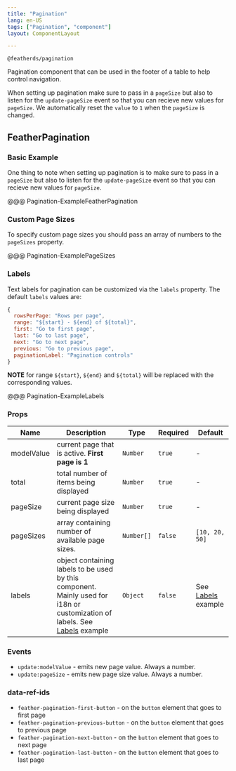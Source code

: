 ```yaml
---
title: "Pagination"
lang: en-US
tags: ["Pagination", "component"]
layout: ComponentLayout

---
```



`@featherds/pagination`

Pagination component that can be used in the footer of a table to help control navigation.

When setting up pagination make sure to pass in a `pageSize` but also to listen for the `update-pageSize` event so that you can recieve new values for `pageSize`. We automatically reset the `value` to `1` when the `pageSize` is changed.

## FeatherPagination

### Basic Example

One thing to note when setting up pagination is to make sure to pass in a `pageSize` but also to listen for the `update-pageSize` event so that you can recieve new values for `pageSize`.

@@@ Pagination-ExampleFeatherPagination

### Custom Page Sizes

To specify custom page sizes you should pass an array of numbers to the `pageSizes` property.

@@@ Pagination-ExamplePageSizes

### Labels

Text labels for pagination can be customized via the `labels` property. The default `labels` values are:

```js
{
  rowsPerPage: "Rows per page",
  range: "${start} - ${end} of ${total}",
  first: "Go to first page",
  last: "Go to last page",
  next: "Go to next page",
  previous: "Go to previous page",
  paginationLabel: "Pagination controls"
}
```

**NOTE** for range `${start}`, `${end}` and `${total}` will be replaced with the corresponding values.

@@@ Pagination-ExampleLabels


### Props

| Name       | Description                                                                                                                           | Type       | Required | Default                       |
| ---------- | ------------------------------------------------------------------------------------------------------------------------------------- | ---------- | -------- | ----------------------------- |
| modelValue | current page that is active. **First page is 1**                                                                                      | `Number`   | `true`   | -                             |
| total      | total number of items being displayed                                                                                                 | `Number`   | `true`   | -                             |
| pageSize   | current page size being displayed                                                                                                     | `Number`   | `true`   | -                             |
| pageSizes  | array containing number of available page sizes.                                                                                      | `Number[]` | `false`  | `[10, 20, 50]`                |
| labels     | object containing labels to be used by this component. Mainly used for i18n or customization of labels. See [Labels](#labels) example | `Object`   | `false`  | See [Labels](#labels) example |

### Events

- `update:modelValue` - emits new page value. Always a number.
- `update:pageSize` - emits new page size value. Always a number.

### data-ref-ids

- `feather-pagination-first-button` - on the `button` element that goes to first page
- `feather-pagination-previous-button` - on the `button` element that goes to previous page
- `feather-pagination-next-button` - on the `button` element that goes to next page
- `feather-pagination-last-button` - on the `button` element that goes to last page
